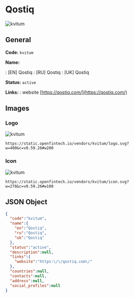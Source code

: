 
# Qostiq 
![kvitum](https://static.openfintech.io/vendors/kvitum/logo.svg?w=400&c=v0.59.26#w200)  

## General 
 
**Code:** `kvitum` 
 
**Name:** 
 
:	[EN] Qostiq 
:	[RU] Qostiq 
:	[UK] Qostiq 
 
**Status:** `active` 
 
**Links:** 
: website [https://qostiq.com/](https://qostiq.com/) 
 

## Images 

### Logo 
 
![kvitum](https://static.openfintech.io/vendors/kvitum/logo.svg?w=400&c=v0.59.26#w200)  

```
https://static.openfintech.io/vendors/kvitum/logo.svg?w=400&c=v0.59.26#w200
```  

### Icon 
 
![kvitum](https://static.openfintech.io/vendors/kvitum/icon.svg?w=278&c=v0.59.26#w100)  

```
https://static.openfintech.io/vendors/kvitum/icon.svg?w=278&c=v0.59.26#w100
```  

## JSON Object 

```json
{
  "code":"kvitum",
  "name":{
    "en":"Qostiq",
    "ru":"Qostiq",
    "uk":"Qostiq"
  },
  "status":"active",
  "description":null,
  "links":{
    "website":"https:\/\/qostiq.com\/"
  },
  "countries":null,
  "contacts":null,
  "address":null,
  "social_profiles":null
}
```  
